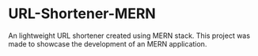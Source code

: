 # URL-Shortener-MERN
An lightweight URL shortener created using MERN stack. This project was made to showcase the development of an MERN application.

